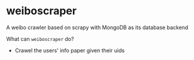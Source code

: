 # weiboscraper
A weibo crawler based on scrapy with MongoDB as its database backend

What can `weiboscraper` do?
* Crawel the users' info paper given their uids
